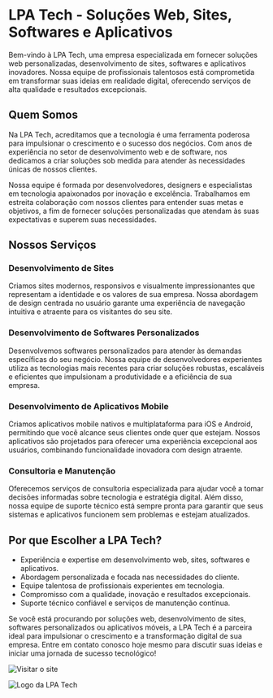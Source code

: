 # LPA Tech - Soluções Web, Sites, Softwares e Aplicativos

Bem-vindo à LPA Tech, uma empresa especializada em fornecer soluções web personalizadas, desenvolvimento de sites, softwares e aplicativos inovadores. Nossa equipe de profissionais talentosos está comprometida em transformar suas ideias em realidade digital, oferecendo serviços de alta qualidade e resultados excepcionais.

## Quem Somos

Na LPA Tech, acreditamos que a tecnologia é uma ferramenta poderosa para impulsionar o crescimento e o sucesso dos negócios. Com anos de experiência no setor de desenvolvimento web e de software, nos dedicamos a criar soluções sob medida para atender às necessidades únicas de nossos clientes.

Nossa equipe é formada por desenvolvedores, designers e especialistas em tecnologia apaixonados por inovação e excelência. Trabalhamos em estreita colaboração com nossos clientes para entender suas metas e objetivos, a fim de fornecer soluções personalizadas que atendam às suas expectativas e superem suas necessidades.

## Nossos Serviços

### Desenvolvimento de Sites

Criamos sites modernos, responsivos e visualmente impressionantes que representam a identidade e os valores de sua empresa. Nossa abordagem de design centrada no usuário garante uma experiência de navegação intuitiva e atraente para os visitantes do seu site.

### Desenvolvimento de Softwares Personalizados

Desenvolvemos softwares personalizados para atender às demandas específicas do seu negócio. Nossa equipe de desenvolvedores experientes utiliza as tecnologias mais recentes para criar soluções robustas, escaláveis e eficientes que impulsionam a produtividade e a eficiência de sua empresa.

### Desenvolvimento de Aplicativos Mobile

Criamos aplicativos mobile nativos e multiplataforma para iOS e Android, permitindo que você alcance seus clientes onde quer que estejam. Nossos aplicativos são projetados para oferecer uma experiência excepcional aos usuários, combinando funcionalidade inovadora com design atraente.

### Consultoria e Manutenção

Oferecemos serviços de consultoria especializada para ajudar você a tomar decisões informadas sobre tecnologia e estratégia digital. Além disso, nossa equipe de suporte técnico está sempre pronta para garantir que seus sistemas e aplicativos funcionem sem problemas e estejam atualizados.

## Por que Escolher a LPA Tech?

- Experiência e expertise em desenvolvimento web, sites, softwares e aplicativos.
- Abordagem personalizada e focada nas necessidades do cliente.
- Equipe talentosa de profissionais experientes em tecnologia.
- Compromisso com a qualidade, inovação e resultados excepcionais.
- Suporte técnico confiável e serviços de manutenção contínua.

Se você está procurando por soluções web, desenvolvimento de sites, softwares personalizados ou aplicativos móveis, a LPA Tech é a parceira ideal para impulsionar o crescimento e a transformação digital de sua empresa. Entre em contato conosco hoje mesmo para discutir suas ideias e iniciar uma jornada de sucesso tecnológico!

![Visitar o site](https://www.leonardopaniz.tech)

![Logo da LPA Tech](https://www.leonardopaniz.tech/assets/logo.png)
